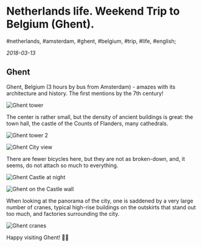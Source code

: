 # Netherlands life. Weekend Trip to Belgium (Ghent).

#netherlands, #amsterdam, #ghent, #belgium, #trip, #life, #english;

_2018-03-13_

## Ghent

Ghent, Belgium (3 hours by bus from Amsterdam) - amazes with its architecture and history. The first mentions by the 7th century!

![Ghent tower](/images/netherlands-life-weekend-trip-to-belgium-ghent/1.jpg "Ghent tower")

The center is rather small, but the density of ancient buildings is great: the town hall, the castle of the Counts of Flanders, many cathedrals.

![Ghent tower 2](/images/netherlands-life-weekend-trip-to-belgium-ghent/2.jpg "Ghent tower 2")

![Ghent City view](/images/netherlands-life-weekend-trip-to-belgium-ghent/3.jpg "Ghent City view")

There are fewer bicycles here, but they are not as broken-down, and, it seems, do not attach so much to everything.

![Ghent Castle at night](/images/netherlands-life-weekend-trip-to-belgium-ghent/4.jpg "Ghent Castle at night")

![Ghent on the Castle wall](/images/netherlands-life-weekend-trip-to-belgium-ghent/5.jpg "Ghent on the Castle wall")

When looking at the panorama of the city, one is saddened by a very large number of cranes, typical high-rise buildings on the outskirts that stand out too much, and factories surrounding the city.

![Ghent cranes](/images/netherlands-life-weekend-trip-to-belgium-ghent/6.jpg "Ghent cranes")

Happy visiting Ghent! ✌🏼
